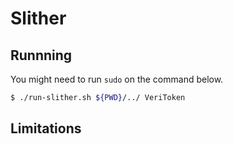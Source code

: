 # Slither

## Runnning

You might need to run `sudo` on the command below.

```bash
$ ./run-slither.sh ${PWD}/../ VeriToken
```

## Limitations
